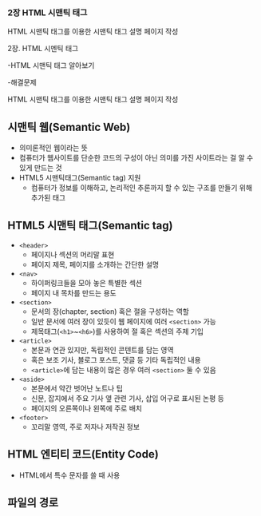 ### 2장 HTML 시맨틱 태그 

HTML 시맨틱 태그를 이용한 시맨틱 태그 설명 페이지 작성

2장. HTML 시멘틱 태그

-HTML 시맨틱 태그 알아보기

-해결문제

HTML 시맨틱 태그를 이용한 시맨틱 태그 설명 페이지 작성

## 시맨틱 웹(Semantic Web)

- 의미론적인 웹이라는 뜻
- 컴퓨터가 웹사이트를 단순한 코드의 구성이 아닌 의미를 가진 사이트라는 걸 알 수 있게 만드는 것
- HTML5 시맨틱태그(Semantic tag) 지원
  - 컴퓨터가 정보를 이해하고, 논리적인 추론까지 할 수 있는 구조를 만들기 위해 추가된 태그

## HTML5 시맨틱 태그(Semantic tag)

- `<header>`
  - 페이지나 섹션의 머리말 표현
  - 페이지 제목, 페이지를 소개하는 간단한 설명
- `<nav>`
  - 하이퍼링크들을 모아 놓은 특별한 섹션
  - 페이지 내 목차를 만드는 용도
- `<section>`
  - 문서의 장(chapter, section) 혹은 절을 구성하는 역할
  - 일반 문서에 여러 장이 있듯이 웹 페이지에 여러 `<section>` 가능
  - 제목태그(`<h1>`~`<h6>`)를 사용하여 절 혹은 섹션의 주제 기입
- `<article>`
  - 본문과 연관 있지만, 독립적인 콘텐트를 담는 영역
  - 혹은 보조 기사, 블로그 포스트, 댓글 등 기타 독립적인 내용
  - `<article>`에 담는 내용이 많은 경우 여러 `<section>` 둘 수 있음
- `<aside>`
  - 본문에서 약간 벗어난 노트나 팁
  - 신문, 잡지에서 주요 기사 옆 관련 기사, 삽입 어구로 표시된 논평 등 
  - 페이지의 오른쪽이나 왼쪽에 주로 배치
- `<footer>`
  - 꼬리말 영역, 주로 저자나 저작권 정보

## HTML 엔티티 코드(Entity Code)
- HTML에서 특수 문자를 쓸 때 사용

## 파일의 경로 
